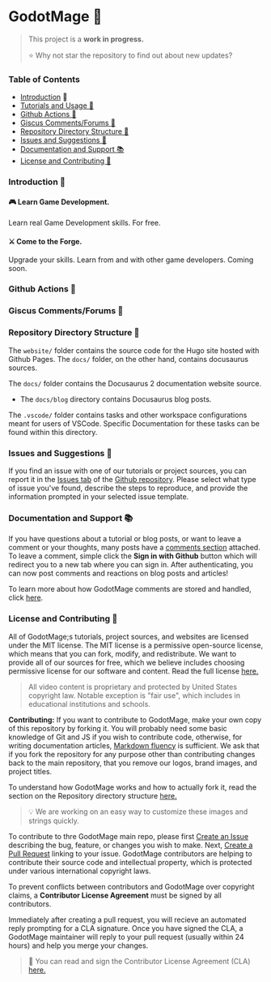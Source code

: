 # GodotMage 🧙‍
> This project is a **work in progress.** 
> 
> ⭐ Why not star the repository to find out about new updates?

### Table of Contents
- [Introduction](#introduction-) 👋
- [Tutorials and Usage 🌠](#tutorials-and-usage-)
- [Github Actions 🚀](#github-actions-)
- [Giscus Comments/Forums 💎](#giscus-comments-forums-)
- [Repository Directory Structure 📁](#repository-structure-)
- [Issues and Suggestions 💬](#issues-and-suggestions-)
- [Documentation and Support 📚](#documentation-and-support-)
- [License and Contributing 🔗](#license-and-contributing-)
### Introduction 👋
#### 🎮 Learn Game Development.
Learn real Game Development skills. For free.

#### ⚔ Come to the Forge.
Upgrade your skills. Learn from and with other game developers. Coming soon.

### Github Actions 🚀

### Giscus Comments/Forums 💎

### Repository Directory Structure 📁
The `website/` folder contains the source code for the Hugo site hosted with Github Pages. The `docs/` folder, on the other hand, contains docusaurus sources.

The `docs/` folder contains the Docusaurus 2 documentation website source.

- The `docs/blog` directory contains Docusaurus blog posts.

The `.vscode/` folder contains tasks and other workspace configurations meant for users of VSCode. Specific Documentation for these tasks can be found within this directory.

### Issues and Suggestions 💬
If you find an issue with one of our tutorials or project sources, you can report it in the [Issues tab](https://github.com/joshpinto6/GodotMage/Issues) of the [Github repository](https://github.com/joshpinto6/GodotMage). Please select what type of issue you've found, describe the steps to reproduce, and provide the information prompted in your selected issue template.

### Documentation and Support 📚
If you have questions about a tutorial or blog posts, or want to leave a comment or your thoughts, many posts have a [comments section](https://giscus.app/) attached. To leave a comment, simple click the **Sign in with Github** button which will redirect you to a new tab where you can sign in. After authenticating, you can now post comments and reactions on blog posts and articles! 

To learn more about how GodotMage comments are stored and handled, click [here](#giscus-comments-forums-).

### License and Contributing 🔗
All of GodotMage;s tutorials, project sources, and websites are licensed under the MIT license. The MIT license is a permissive open-source license, which means that you can fork, modify, and redistribute. We want to provide all of our sources for free, which we believe includes choosing permissive license for our software and content. Read the full license [here.](LICENSE)

> All video content is proprietary and protected by United States copyright law. Notable exception is "fair use", which includes in educational institutions and schools.

**Contributing:** 
If you want to contribute to GodotMage, make your own copy of this repository by forking it. You will probably need some basic knowledge of Git and JS if you wish to contribute code, otherwise, for writing documentation articles, [Markdown fluency](https://www.markdownguide.org/) is sufficient. We ask that if you fork the repository for any purpose other than contributing changes back to the main repository, that you remove our logos, brand images, and project titles. 

To understand how GodotMage works and how to actually fork it, read the section on the Repository directory structure [here.](#repository-directory-structure-)

> 💡 We are working on an easy way to customize these images and strings quickly. 

To contribute to thre GodotMage main repo, please first [Create an Issue](https://github.com/joshpinto6/GodotMage/issues) describing the bug, feature, or changes you wish to make. Next, [Create a Pull Request](https://github.com/joshpinto6/GodotMage/pulls) linking to your issue. GodotMage contributors are helping to contribute their source code and intellectual property, which is protected under various international copyright laws. 

To prevent conflicts between contributors and  GodotMage over copyright claims, a **Contributor License Agreement** must be signed by all contributors. 

Immediately after creating a pull request, you will recieve an automated reply prompting for a CLA signature. Once you have signed the CLA, a GodotMage maintainer will reply to your pull request (usually within 24 hours) and help you merge your changes. 

> 📃 You can read and sign the Contributor License Agreement (CLA) [here.](https://cla-assistant.io/joshpinto6/GodotMage) 
